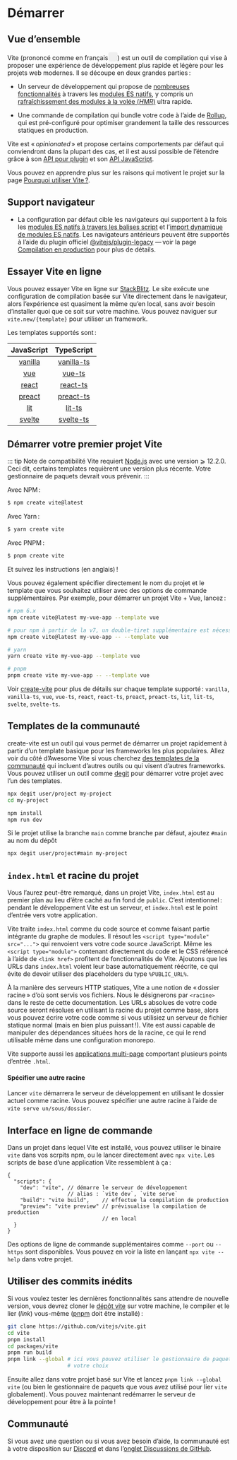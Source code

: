 # Démarrer

<audio id="vite-audio">
  <source src="/vite.mp3" type="audio/mpeg">
</audio>

## Vue d’ensemble

Vite (prononcé comme en français<button style="border:none;padding:3px;border-radius:4px" id="play-vite-audio" onclick="document.getElementById('vite-audio').play();"><img src="/voice.svg" height="15"></button>) est un outil de compilation qui vise à proposer une expérience de développement plus rapide et légère pour les projets web modernes. Il se découpe en deux grandes parties :

- Un serveur de développement qui propose de [nombreuses fonctionnalités](./features) à travers les [modules ES natifs](https://developer.mozilla.org/fr/docs/Web/JavaScript/Guide/Modules), y compris un [rafraîchissement des modules à la volée (_HMR_)](./features#rafraichissement-des-modules-a-la-volee-hmr) ultra rapide.

- Une commande de compilation qui bundle votre code à l’aide de [Rollup](https://rollupjs.org), qui est pré-configuré pour optimiser grandement la taille des ressources statiques en production.

Vite est « _opinionated_ » et propose certains comportements par défaut qui conviendront dans la plupart des cas, et il est aussi possible de l’étendre grâce à son [API pour plugin](./api-plugin) et son [API JavaScript](./api-javascript).

Vous pouvez en apprendre plus sur les raisons qui motivent le projet sur la page [Pourquoi utiliser Vite ?](./why).

## Support navigateur

- La configuration par défaut cible les navigateurs qui supportent à la fois les [modules ES natifs à travers les balises script](https://caniuse.com/es6-module) et l’[import dynamique de modules ES natifs](https://caniuse.com/es6-module-dynamic-import). Les navigateurs antérieurs peuvent être supportés à l’aide du plugin officiel [@vitejs/plugin-legacy](https://github.com/vitejs/vite/tree/main/packages/plugin-legacy) — voir la page [Compilation en production](./build) pour plus de détails.

## Essayer Vite en ligne

Vous pouvez essayer Vite en ligne sur [StackBlitz](https://vite.new/). Le site exécute une configuration de compilation basée sur Vite directement dans le navigateur, alors l’expérience est quasiment la même qu’en local, sans avoir besoin d’installer quoi que ce soit sur votre machine. Vous pouvez naviguer sur `vite.new/{template}` pour utiliser un framework.

Les templates supportés sont :

|             JavaScript              |                TypeScript                 |
| :---------------------------------: | :---------------------------------------: |
| [vanilla](https://vite.new/vanilla) | [vanilla-ts](https://vite.new/vanilla-ts) |
|     [vue](https://vite.new/vue)     |     [vue-ts](https://vite.new/vue-ts)     |
|   [react](https://vite.new/react)   |   [react-ts](https://vite.new/react-ts)   |
|  [preact](https://vite.new/preact)  |  [preact-ts](https://vite.new/preact-ts)  |
|     [lit](https://vite.new/lit)     |     [lit-ts](https://vite.new/lit-ts)     |
|  [svelte](https://vite.new/svelte)  |  [svelte-ts](https://vite.new/svelte-ts)  |

## Démarrer votre premier projet Vite

::: tip Note de compatibilité
Vite requiert [Node.js](https://nodejs.org/en/) avec une version ⩾ 12.2.0. Ceci dit, certains templates requièrent une version plus récente. Votre gestionnaire de paquets devrait vous prévenir.
:::

Avec NPM :

```bash
$ npm create vite@latest
```

Avec Yarn :

```bash
$ yarn create vite
```

Avec PNPM :

```bash
$ pnpm create vite
```

Et suivez les instructions (en anglais) !

Vous pouvez également spécifier directement le nom du projet et le template que vous souhaitez utiliser avec des options de commande supplémentaires. Par exemple, pour démarrer un projet Vite + Vue, lancez :

```bash
# npm 6.x
npm create vite@latest my-vue-app --template vue

# pour npm à partir de la v7, un double-tiret supplémentaire est nécessaire :
npm create vite@latest my-vue-app -- --template vue

# yarn
yarn create vite my-vue-app --template vue

# pnpm
pnpm create vite my-vue-app -- --template vue
```

Voir [create-vite](https://github.com/vitejs/vite/tree/main/packages/create-vite) pour plus de détails sur chaque template supporté : `vanilla`, `vanilla-ts`, `vue`, `vue-ts`, `react`, `react-ts`, `preact`, `preact-ts`, `lit`, `lit-ts`, `svelte`, `svelte-ts`.

## Templates de la communauté

create-vite est un outil qui vous permet de démarrer un projet rapidement à partir d’un template basique pour les frameworks les plus populaires. Allez voir du côté d’Awesome Vite si vous cherchez [des templates de la communauté](https://github.com/vitejs/awesome-vite#templates) qui incluent d’autres outils ou qui visent d’autres frameworks. Vous pouvez utiliser un outil comme [degit](https://github.com/Rich-Harris/degit) pour démarrer votre projet avec l’un des templates.

```bash
npx degit user/project my-project
cd my-project

npm install
npm run dev
```

Si le projet utilise la branche `main` comme branche par défaut, ajoutez `#main` au nom du dépôt

```bash
npx degit user/project#main my-project
```

## `index.html` et racine du projet

Vous l’aurez peut-être remarqué, dans un projet Vite, `index.html` est au premier plan au lieu d’être caché au fin fond de `public`. C’est intentionnel : pendant le développement Vite est un serveur, et `index.html` est le point d’entrée vers votre application.

Vite traite `index.html` comme du code source et comme faisant partie intégrante du graphe de modules. Il résout les `<script type="module" src="...">` qui renvoient vers votre code source JavaScript. Même les `<script type="module">` contenant directement du code et le CSS référencé à l’aide de `<link href>` profitent de fonctionnalités de Vite. Ajoutons que les URLs dans `index.html` voient leur base automatiquement réécrite, ce qui évite de devoir utiliser des placeholders du type `%PUBLIC_URL%`.

À la manière des serveurs HTTP statiques, Vite a une notion de « dossier racine » d’où sont servis vos fichiers. Nous le désignerons par `<racine>` dans le reste de cette documentation. Les URLs absolues de votre code source seront résolues en utilisant la racine du projet comme base, alors vous pouvez écrire votre code comme si vous utilisiez un serveur de fichier statique normal (mais en bien plus puissant !). Vite est aussi capable de manipuler des dépendances situées hors de la racine, ce qui le rend utilisable même dans une configuration monorepo.

Vite supporte aussi les [applications multi-page](./build#application-multi-pages) comportant plusieurs points d’entrée `.html`.

#### Spécifier une autre racine

Lancer `vite` démarrera le serveur de développement en utilisant le dossier actuel comme racine. Vous pouvez spécifier une autre racine à l’aide de `vite serve un/sous/dossier`.

## Interface en ligne de commande

Dans un projet dans lequel Vite est installé, vous pouvez utiliser le binaire `vite` dans vos scrpits npm, ou le lancer directement avec `npx vite`. Les scripts de base d’une application Vite ressemblent à ça :

<!-- prettier-ignore -->
```json5
{
  "scripts": {
    "dev": "vite", // démarre le serveur de développement
                   // alias : `vite dev`, `vite serve`
    "build": "vite build",    // effectue la compilation de production
    "preview": "vite preview" // prévisualise la compilation de production
                              // en local
  }
}
```

Des options de ligne de commande supplémentaires comme `--port` ou `--https` sont disponibles. Vous pouvez en voir la liste en lançant `npx vite --help` dans votre projet.

## Utiliser des commits inédits

Si vous voulez tester les dernières fonctionnalités sans attendre de nouvelle version, vous devrez cloner le [dépôt vite](https://github.com/vitejs/vite) sur votre machine, le compiler et le lier (_link_) vous-même ([pnpm](https://pnpm.io/) doit être installé) :

```bash
git clone https://github.com/vitejs/vite.git
cd vite
pnpm install
cd packages/vite
pnpm run build
pnpm link --global # ici vous pouvez utiliser le gestionnaire de paquets de
                   # votre choix
```

Ensuite allez dans votre projet basé sur Vite et lancez `pnpm link --global vite` (ou bien le gestionnaire de paquets que vous avez utilisé pour lier `vite` globalement). Vous pouvez maintenant redémarrer le serveur de développement pour être à la pointe !

## Communauté

Si vous avez une question ou si vous avez besoin d’aide, la communauté est à votre disposition sur [Discord](https://discord.gg/4cmKdMfpU5) et dans l’[onglet Discussions de GitHub](https://github.com/vitejs/vite/discussions).
